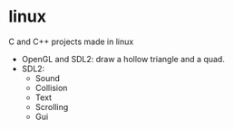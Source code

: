 # linux
C and C++ projects made in linux
- OpenGL and SDL2: draw a hollow triangle and a quad.
- SDL2:
     - Sound
     - Collision
     - Text
     - Scrolling
     - Gui
